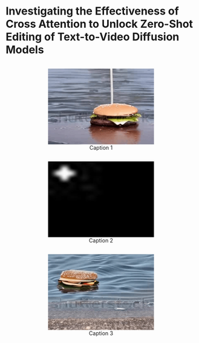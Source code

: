 # Investigating the Effectiveness of Cross Attention to Unlock Zero-Shot Editing of Text-to-Video Diffusion Models


<div align="center">
  <div style="display: inline-block; text-align: center;">
    <figure style="text-align: center;">
      <img src="resources/original-burger.gif" alt="Caption 1" width="280" height="200" style="display: block;">
      <figcaption>Caption 1</figcaption>
    </figure>
  </div>

  <div style="display: inline-block; text-align: center;">
    <figure style="text-align: center;">
      <img src="resources/ezgif.com-animated-gif-maker.gif" alt="Caption 2" width="280" height="200" style="display: block;">
      <figcaption>Caption 2</figcaption>
    </figure>
  </div>

  <div style="display: inline-block; text-align: center;">
    <figure style="text-align: center;">
      <img src="resources/edited-burger.gif" alt="Caption 3" width="280" height="200" style="display: block;">
      <figcaption>Caption 3</figcaption>
    </figure>
  </div>
</div>
